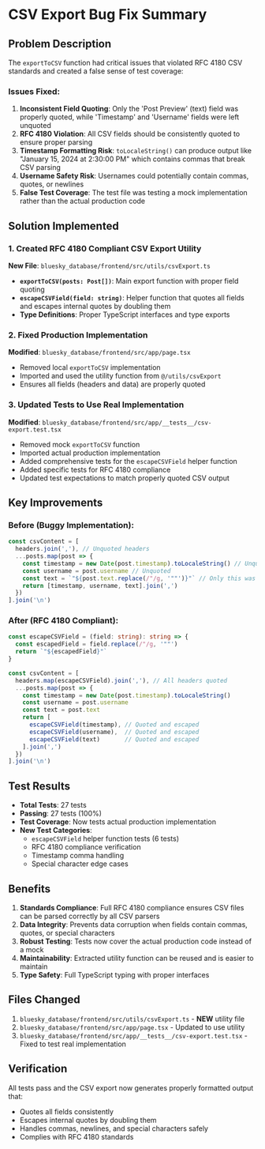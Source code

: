 # CSV Export Bug Fix Summary

## Problem Description

The `exportToCSV` function had critical issues that violated RFC 4180 CSV standards and created a false sense of test coverage:

### Issues Fixed:

1. **Inconsistent Field Quoting**: Only the 'Post Preview' (text) field was properly quoted, while 'Timestamp' and 'Username' fields were left unquoted
2. **RFC 4180 Violation**: All CSV fields should be consistently quoted to ensure proper parsing
3. **Timestamp Formatting Risk**: `toLocaleString()` can produce output like "January 15, 2024 at 2:30:00 PM" which contains commas that break CSV parsing
4. **Username Safety Risk**: Usernames could potentially contain commas, quotes, or newlines
5. **False Test Coverage**: The test file was testing a mock implementation rather than the actual production code

## Solution Implemented

### 1. Created RFC 4180 Compliant CSV Export Utility

**New File**: `bluesky_database/frontend/src/utils/csvExport.ts`

- **`exportToCSV(posts: Post[])`**: Main export function with proper field quoting
- **`escapeCSVField(field: string)`**: Helper function that quotes all fields and escapes internal quotes by doubling them
- **Type Definitions**: Proper TypeScript interfaces and type exports

### 2. Fixed Production Implementation

**Modified**: `bluesky_database/frontend/src/app/page.tsx`

- Removed local `exportToCSV` implementation
- Imported and used the utility function from `@/utils/csvExport`
- Ensures all fields (headers and data) are properly quoted

### 3. Updated Tests to Use Real Implementation

**Modified**: `bluesky_database/frontend/src/app/__tests__/csv-export.test.tsx`

- Removed mock `exportToCSV` function
- Imported actual production implementation
- Added comprehensive tests for the `escapeCSVField` helper function
- Added specific tests for RFC 4180 compliance
- Updated test expectations to match properly quoted CSV output

## Key Improvements

### Before (Buggy Implementation):
```typescript
const csvContent = [
  headers.join(','), // Unquoted headers
  ...posts.map(post => {
    const timestamp = new Date(post.timestamp).toLocaleString() // Unquoted
    const username = post.username // Unquoted  
    const text = `"${post.text.replace(/"/g, '""')}"` // Only this was quoted
    return [timestamp, username, text].join(',')
  })
].join('\n')
```

### After (RFC 4180 Compliant):
```typescript
const escapeCSVField = (field: string): string => {
  const escapedField = field.replace(/"/g, '""')
  return `"${escapedField}"`
}

const csvContent = [
  headers.map(escapeCSVField).join(','), // All headers quoted
  ...posts.map(post => {
    const timestamp = new Date(post.timestamp).toLocaleString()
    const username = post.username
    const text = post.text
    return [
      escapeCSVField(timestamp), // Quoted and escaped
      escapeCSVField(username),  // Quoted and escaped
      escapeCSVField(text)       // Quoted and escaped
    ].join(',')
  })
].join('\n')
```

## Test Results

- **Total Tests**: 27 tests
- **Passing**: 27 tests (100%)
- **Test Coverage**: Now tests actual production implementation
- **New Test Categories**:
  - `escapeCSVField` helper function tests (6 tests)
  - RFC 4180 compliance verification
  - Timestamp comma handling
  - Special character edge cases

## Benefits

1. **Standards Compliance**: Full RFC 4180 compliance ensures CSV files can be parsed correctly by all CSV parsers
2. **Data Integrity**: Prevents data corruption when fields contain commas, quotes, or special characters
3. **Robust Testing**: Tests now cover the actual production code instead of a mock
4. **Maintainability**: Extracted utility function can be reused and is easier to maintain
5. **Type Safety**: Full TypeScript typing with proper interfaces

## Files Changed

1. `bluesky_database/frontend/src/utils/csvExport.ts` - **NEW** utility file
2. `bluesky_database/frontend/src/app/page.tsx` - Updated to use utility
3. `bluesky_database/frontend/src/app/__tests__/csv-export.test.tsx` - Fixed to test real implementation

## Verification

All tests pass and the CSV export now generates properly formatted output that:
- Quotes all fields consistently
- Escapes internal quotes by doubling them
- Handles commas, newlines, and special characters safely
- Complies with RFC 4180 standards